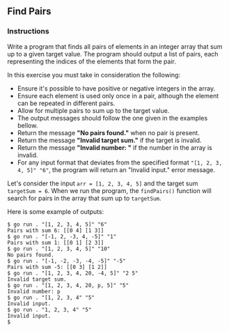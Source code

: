 ## Find Pairs

### Instructions

Write a program that finds all pairs of elements in an integer array that sum up to a given target value. The program should output a list of pairs, each representing the indices of the elements that form the pair.

In this exercise you must take in consideration the following:

- Ensure it's possible to have positive or negative integers in the array.
- Ensure each element is used only once in a pair, although the element can be repeated in different pairs.
- Allow for multiple pairs to sum up to the target value.
- The output messages should follow the one given in the examples bellow.
- Return the message **"No pairs found."** when no pair is present.
- Return the message **"Invalid target sum."** if the target is invalid.
- Return the message **"Invalid number: <number>"** if the number in the array is invalid.
- For any input format that deviates from the specified format `"[1, 2, 3, 4, 5]" "6"`, the program will return an "Invalid input." error message.

Let's consider the input `arr = [1, 2, 3, 4, 5]` and the target sum `targetSum = 6`. When we run the program, the `findPairs()` function will search for pairs in the array that sum up to `targetSum`.

Here is some example of outputs:

```console
$ go run . "[1, 2, 3, 4, 5]" "6"
Pairs with sum 6: [[0 4] [1 3]]
$ go run . "[-1, 2, -3, 4, -5]" "1"
Pairs with sum 1: [[0 1] [2 3]]
$ go run . "[1, 2, 3, 4, 5]" "10"
No pairs found.
$ go run . "[-1, -2, -3, -4, -5]" "-5"
Pairs with sum -5: [[0 3] [1 2]]
$ go run . "[1, 2, 3, 4, 20, -4, 5]" "2 5"
Invalid target sum.
$ go run . "[1, 2, 3, 4, 20, p, 5]" "5"
Invalid number: p
$ go run . "[1, 2, 3, 4" "5"
Invalid input.
$ go run . "1, 2, 3, 4" "5"
Invalid input.
$
```
